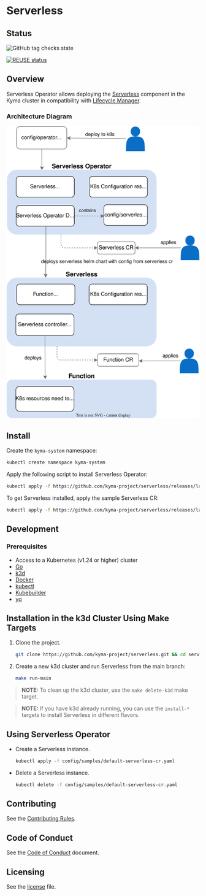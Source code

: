 # Serverless

## Status
![GitHub tag checks state](https://img.shields.io/github/checks-status/kyma-project/serverless/main?label=serverless-operator&link=https%3A%2F%2Fgithub.com%2Fkyma-project%2Fserverless%2Fcommits%2Fmain)
<!-- markdown-link-check-disable-next-line -->
[![REUSE status](https://api.reuse.software/badge/github.com/kyma-project/serverless)](https://api.reuse.software/info/github.com/kyma-project/serverless)


## Overview

Serverless Operator allows deploying the [Serverless](https://kyma-project.io/docs/kyma/latest/01-overview/serverless/) component in the Kyma cluster in compatibility with [Lifecycle Manager](https://github.com/kyma-project/lifecycle-manager).

### Architecture Diagram
![Architecture](./architecture.svg)

## Install

Create the `kyma-system` namespace:

```bash
kubectl create namespace kyma-system
```

Apply the following script to install Serverless Operator:

```bash
kubectl apply -f https://github.com/kyma-project/serverless/releases/latest/download/serverless-operator.yaml
```

To get Serverless installed, apply the sample Serverless CR:

```bash
kubectl apply -f https://github.com/kyma-project/serverless/releases/latest/download/default-serverless-cr.yaml
```

## Development

### Prerequisites

- Access to a Kubernetes (v1.24 or higher) cluster
- [Go](https://go.dev/)
- [k3d](https://k3d.io/)
- [Docker](https://www.docker.com/)
- [kubectl](https://kubernetes.io/docs/tasks/tools/)
- [Kubebuilder](https://book.kubebuilder.io/)
- [yq](https://mikefarah.gitbook.io/yq)


## Installation in the k3d Cluster Using Make Targets

1. Clone the project.

    ```bash
    git clone https://github.com/kyma-project/serverless.git && cd serverless/
    ```

2. Create a new k3d cluster and run Serverless from the main branch:

    ```bash
    make run-main
    ```

> **NOTE:** To clean up the k3d cluster, use the `make delete-k3d` make target.

> **NOTE:** If you have k3d already running, you can use the `install-*` targets to install Serverless in different flavors.

## Using Serverless Operator

- Create a Serverless instance.

    ```bash
    kubectl apply -f config/samples/default-serverless-cr.yaml
    ```

- Delete a Serverless instance.

    ```bash
    kubectl delete -f config/samples/default-serverless-cr.yaml
    ```


## Contributing

See the [Contributing Rules](CONTRIBUTING.md).

## Code of Conduct

See the [Code of Conduct](CODE_OF_CONDUCT.md) document.

## Licensing

See the [license](./LICENSE) file.
